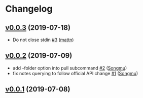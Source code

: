 # Changelog

## [v0.0.3](https://github.com/Songmu/kibelasync/compare/v0.0.2...v0.0.3) (2019-07-18)

* Do not close stdin [#3](https://github.com/Songmu/kibelasync/pull/3) ([mattn](https://github.com/mattn))

## [v0.0.2](https://github.com/Songmu/kibelasync/compare/v0.0.1...v0.0.2) (2019-07-09)

* add -folder option into pull subcommand [#2](https://github.com/Songmu/kibelasync/pull/2) ([Songmu](https://github.com/Songmu))
* fix notes querying to follow official API change [#1](https://github.com/Songmu/kibelasync/pull/1) ([Songmu](https://github.com/Songmu))

## [v0.0.1](https://github.com/Songmu/kibelasync/compare/0eb7d167cf80...v0.0.1) (2019-07-08)

